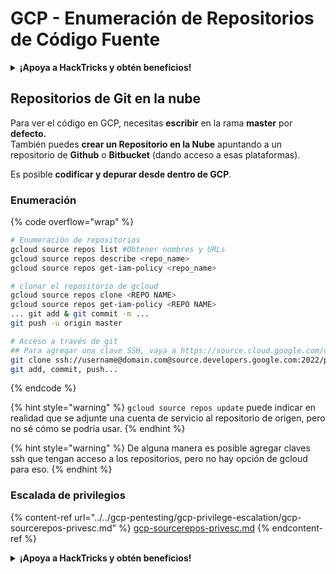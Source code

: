 # GCP - Enumeración de Repositorios de Código Fuente

<details>

<summary><strong>¡Apoya a HackTricks y obtén beneficios!</strong></summary>

* Si quieres ver a tu **empresa anunciada en HackTricks** o si quieres acceder a la **última versión de PEASS o descargar HackTricks en PDF** ¡Consulta los [**PLANES DE SUSCRIPCIÓN**](https://github.com/sponsors/carlospolop)!
* Obtén el [**oficial PEASS & HackTricks swag**](https://peass.creator-spring.com)
* Descubre [**The PEASS Family**](https://opensea.io/collection/the-peass-family), nuestra colección de exclusivos [**NFTs**](https://opensea.io/collection/the-peass-family)
* **Únete al** 💬 [**grupo de Discord**](https://discord.gg/hRep4RUj7f) o al [**grupo de telegram**](https://t.me/peass) o **sígueme** en **Twitter** 🐦 [**@carlospolopm**](https://twitter.com/carlospolopm).
* **Comparte tus trucos de hacking enviando PRs a los repositorios de github de** [**HackTricks**](https://github.com/carlospolop/hacktricks) y [**HackTricks Cloud**](https://github.com/carlospolop/hacktricks-cloud).

</details>

## Repositorios de Git en la nube <a href="#reviewing-cloud-git-repositories" id="reviewing-cloud-git-repositories"></a>

Para ver el código en GCP, necesitas **escribir** en la rama **master** por **defecto.**\
También puedes **crear un Repositorio en la Nube** apuntando a un repositorio de **Github** o **Bitbucket** (dando acceso a esas plataformas).

Es posible **codificar y depurar desde dentro de GCP**.

### Enumeración

{% code overflow="wrap" %}
```bash
# Enumeración de repositorios
gcloud source repos list #Obtener nombres y URLs
gcloud source repos describe <repo_name>
gcloud source repos get-iam-policy <repo_name>

# clonar el repositorio de gcloud
gcloud source repos clone <REPO NAME>
gcloud source repos get-iam-policy <REPO NAME>
... git add & git commit -m ...
git push -u origin master

# Acceso a través de git
## Para agregar una clave SSH, vaya a https://source.cloud.google.com/user/ssh_keys (no hay comando gcloud)
git clone ssh://username@domain.com@source.developers.google.com:2022/p/<proj-name>/r/<repo-name>
git add, commit, push...


```
{% endcode %}

{% hint style="warning" %}
`gcloud source repos update` puede indicar en realidad que se adjunte una cuenta de servicio al repositorio de origen, pero no sé cómo se podría usar.
{% endhint %}

{% hint style="warning" %}
De alguna manera es posible agregar claves ssh que tengan acceso a los repositorios, pero no hay opción de gcloud para eso.
{% endhint %}

### Escalada de privilegios

{% content-ref url="../../gcp-pentesting/gcp-privilege-escalation/gcp-sourcerepos-privesc.md" %}
[gcp-sourcerepos-privesc.md](../../gcp-pentesting/gcp-privilege-escalation/gcp-sourcerepos-privesc.md)
{% endcontent-ref %}

<details>

<summary><strong>¡Apoya a HackTricks y obtén beneficios!</strong></summary>

* Si quieres ver a tu **empresa anunciada en HackTricks** o si quieres acceder a la **última versión de PEASS o descargar HackTricks en PDF** ¡Consulta los [**PLANES DE SUSCRIPCIÓN**](https://github.com/sponsors/carlospolop)!
* Obtén el [**oficial PEASS & HackTricks swag**](https://peass.creator-spring.com)
* Descubre [**The PEASS Family**](https://opensea.io/collection/the-peass-family), nuestra colección de exclusivos [**NFTs**](https://opensea.io/collection/the-peass-family)
* **Únete al** 💬 [**grupo de Discord**](https://discord.gg/hRep4RUj7f) o al [**grupo de telegram**](https://t.me/peass) o **sígueme** en **Twitter** 🐦 [**@carlospolopm**](https://twitter.com/carlospolopm).
* **Comparte tus trucos de hacking enviando PRs a los repositorios de github de** [**HackTricks**](https://github.com/carlospolop/hacktricks) y [**HackTricks Cloud**](https://github.com/carlospolop/hacktricks-cloud).

</details>